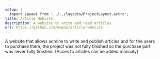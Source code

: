 ```yaml
---
setup: |
  import Layout from '../../layouts/ProjectLayout.astro';
title: Article Website
description: A website to write and read articles
url: https://github.com/empdo/article-website
---
```

A website that allows admins to write and publish articles and for the users to purchase them, the project was not fully finished so the purchase part was never fully finished. (Acces to articles can be added manualy)
